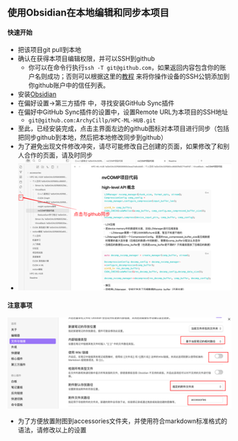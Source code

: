 ## 使用Obsidian在本地编辑和同步本项目

#### 快速开始
- 把该项目git pull到本地
- 确认在获得本项目编辑权限，并可以SSH到github
	- 你可以在命令行执行`ssh -T git@github.com`，如果返回内容包含你的账户名则成功；否则可以根据这里的[教程](https://docs.github.com/en/authentication/connecting-to-github-with-ssh/adding-a-new-ssh-key-to-your-github-account?platform=windows) 来将你操作设备的SSH公钥添加到你github账户中的信任列表。
- 安装[Obsidian](https://obsidian.md/download)
- 在偏好设置->第三方插件 中，寻找安装GitHub Sync插件
- 在偏好中GitHub Sync插件的设置中，设置Remote URL为本项目的SSH地址
	- `git@github.com:ArchyCillp/HPC-ML-HUB.git`
- 至此，已经安装完成，点击主界面左边的github图标对本项目进行同步（包括把同步github到本地，然后把本地修改同步到github）
- 为了避免出现文件修改冲突，请尽可能修改自己创建的页面，如果修改了和别人合作的页面，请及时同步
- ![](accessories/Pasted%20image%2020250227191223.png)
#### 注意事项
![](accessories/Pasted%20image%2020250227192004.png)
- 为了方便放置附图到accessories文件夹，并使用符合markdown标准格式的语法，请修改以上的设置